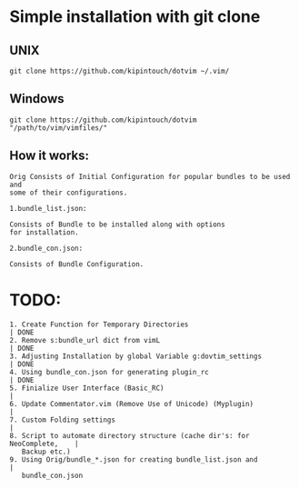 # Simple installation with git clone
## UNIX
    git clone https://github.com/kipintouch/dotvim ~/.vim/
## Windows
    git clone https://github.com/kipintouch/dotvim "/path/to/vim/vimfiles/"

## How it works:
    Orig Consists of Initial Configuration for popular bundles to be used and
    some of their configurations.

    1.bundle_list.json:

    Consists of Bundle to be installed along with options
    for installation.

    2.bundle_con.json:

    Consists of Bundle Configuration.

# TODO:
    1. Create Function for Temporary Directories                                | DONE
    2. Remove s:bundle_url dict from vimL                                       | DONE
    3. Adjusting Installation by global Variable g:dovtim_settings              | DONE
    4. Using bundle_con.json for generating plugin_rc                           | DONE
    5. Finialize User Interface (Basic_RC)                                      |
    6. Update Commentator.vim (Remove Use of Unicode) (Myplugin)                |
    7. Custom Folding settings                                                  |
    8. Script to automate directory structure (cache dir's: for NeoComplete,    |
       Backup etc.)
    9. Using Orig/bundle_*.json for creating bundle_list.json and               |
       bundle_con.json
